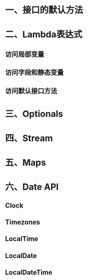 # 一、接口的默认方法

# 二、Lambda表达式

## 访问局部变量

## 访问字段和静态变量

## 访问默认接口方法

# 三、Optionals

# 四、Stream

# 五、Maps

# 六、Date API

## Clock
## Timezones
## LocalTime
## LocalDate
## LocalDateTime